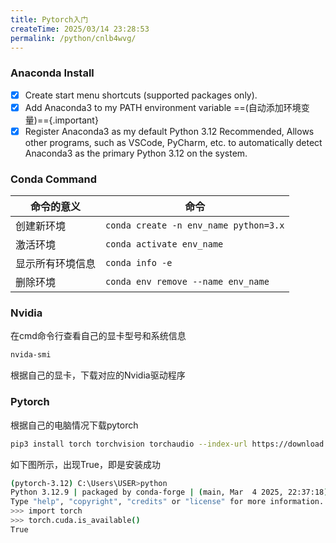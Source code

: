 ```yaml
---
title: Pytorch入门
createTime: 2025/03/14 23:28:53
permalink: /python/cnlb4wvg/
---
```

### Anaconda Install
<CardGrid>
    <LinkCard icon="devicon:anaconda" title="Anaconda" href="https://www.anaconda.com/download/success"/>
</CardGrid>

- [x] Create start menu shortcuts (supported packages only).
- [x] Add Anaconda3 to my PATH environment variable ==(自动添加环境变量)=={.important}
- [x] Register Anaconda3 as my default Python 3.12
  Recommended, Allows other programs, such as VSCode, PyCharm, etc. to 
  automatically detect Anaconda3 as the primary Python 3.12 on the system.

### Conda Command
| **命令的意义**        | **命令**                                |
|------------------|---------------------------------------|
| 创建新环境            | `conda create -n env_name python=3.x` |
| 激活环境             | `conda activate env_name`             |
| 显示所有环境信息         | `conda info -e`                       |
| 删除环境 | `conda env remove --name env_name`    |
### Nvidia
在cmd命令行查看自己的显卡型号和系统信息
```bash
nvida-smi
```
根据自己的显卡，下载对应的Nvidia驱动程序
<CardGrid>
    <LinkCard icon="lineicons:nvidia" title="Nvidia" href="https://www.nvidia.cn/drivers/lookup/"/>
</CardGrid>

### Pytorch
<CardGrid>
    <LinkCard icon="devicon:pytorch" title="Pytorch" href="https://pytorch.org/get-started/locally/"/>
</CardGrid>

根据自己的电脑情况下载pytorch
```bash
pip3 install torch torchvision torchaudio --index-url https://download.pytorch.org/whl/cu126
```
如下图所示，出现True，即是安装成功
```bash
(pytorch-3.12) C:\Users\USER>python
Python 3.12.9 | packaged by conda-forge | (main, Mar  4 2025, 22:37:18) [MSC v.1943 64 bit (AMD64)] on win32
Type "help", "copyright", "credits" or "license" for more information.
>>> import torch
>>> torch.cuda.is_available()
True
```